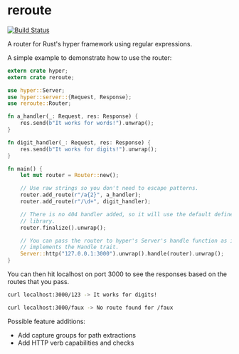 # reroute
[![Build Status](https://travis-ci.org/gsquire/reroute.svg?branch=master)](https://travis-ci.org/gsquire/reroute)

A router for Rust's hyper framework using regular expressions.

A simple example to demonstrate how to use the router:

```rust
extern crate hyper;
extern crate reroute;

use hyper::Server;
use hyper::server::{Request, Response};
use reroute::Router;

fn a_handler(_: Request, res: Response) {
    res.send(b"It works for words!").unwrap();
}

fn digit_handler(_: Request, res: Response) {
    res.send(b"It works for digits!").unwrap();
}

fn main() {
    let mut router = Router::new();

    // Use raw strings so you don't need to escape patterns.
    router.add_route(r"/a{2}", a_handler);
    router.add_route(r"/\d+", digit_handler);

    // There is no 404 handler added, so it will use the default defined in the
    // library.
    router.finalize().unwrap();

    // You can pass the router to hyper's Server's handle function as it
    // implements the Handle trait.
    Server::http("127.0.0.1:3000").unwrap().handle(router).unwrap();
}
```

You can then hit localhost on port 3000 to see the responses based on the routes
that you pass.

```sh
curl localhost:3000/123 -> It works for digits!

curl localhost:3000/faux -> No route found for /faux
```

Possible feature additions:
- Add capture groups for path extractions
- Add HTTP verb capabilities and checks

